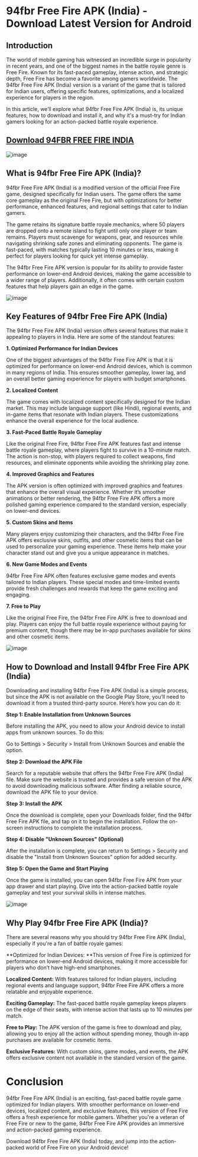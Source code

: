 # 94fbr Free Fire APK (India) - Download Latest Version for Android

## Introduction

The world of mobile gaming has witnessed an incredible surge in popularity in recent years, and one of the biggest names in the battle royale genre is Free Fire. Known for its fast-paced gameplay, intense action, and strategic depth, Free Fire has become a favorite among gamers worldwide. The 94fbr Free Fire APK (India) version is a variant of the game that is tailored for Indian users, offering specific features, optimizations, and a localized experience for players in the region.

In this article, we’ll explore what 94fbr Free Fire APK (India) is, its unique features, how to download and install it, and why it's a must-try for Indian gamers looking for an action-packed battle royale experience.

## [Download 94FBR FREE FIRE INDIA](https://modfyp.io/94fbr-free-fire/)

![image](https://github.com/user-attachments/assets/55355439-dc53-4a9c-94b8-a7b5fb357d53)


## What is 94fbr Free Fire APK (India)?

94fbr Free Fire APK (India) is a modified version of the official Free Fire game, designed specifically for Indian users. The game offers the same core gameplay as the original Free Fire, but with optimizations for better performance, enhanced features, and regional settings that cater to Indian gamers.

The game retains its signature battle royale mechanics, where 50 players are dropped onto a remote island to fight until only one player or team remains. Players must scavenge for weapons, gear, and resources while navigating shrinking safe zones and eliminating opponents. The game is fast-paced, with matches typically lasting 10 minutes or less, making it perfect for players looking for quick yet intense gameplay.

The 94fbr Free Fire APK version is popular for its ability to provide faster performance on lower-end Android devices, making the game accessible to a wider range of players. Additionally, it often comes with certain custom features that help players gain an edge in the game.

![image](https://github.com/user-attachments/assets/ed82bb04-754a-4cb9-b4b6-9876111f0832)


## Key Features of 94fbr Free Fire APK (India)

The 94fbr Free Fire APK (India) version offers several features that make it appealing to players in India. Here are some of the standout features:

**1. Optimized Performance for Indian Devices**

One of the biggest advantages of the 94fbr Free Fire APK is that it is optimized for performance on lower-end Android devices, which is common in many regions of India. This ensures smoother gameplay, lower lag, and an overall better gaming experience for players with budget smartphones.

**2. Localized Content**

The game comes with localized content specifically designed for the Indian market. This may include language support (like Hindi), regional events, and in-game items that resonate with Indian players. These customizations enhance the overall experience for the local audience.

**3. Fast-Paced Battle Royale Gameplay**

Like the original Free Fire, 94fbr Free Fire APK features fast and intense battle royale gameplay, where players fight to survive in a 10-minute match. The action is non-stop, with players required to collect weapons, find resources, and eliminate opponents while avoiding the shrinking play zone.

**4. Improved Graphics and Features**

The APK version is often optimized with improved graphics and features that enhance the overall visual experience. Whether it’s smoother animations or better rendering, the 94fbr Free Fire APK offers a more polished gaming experience compared to the standard version, especially on lower-end devices.

**5. Custom Skins and Items**

Many players enjoy customizing their characters, and the 94fbr Free Fire APK offers exclusive skins, outfits, and other cosmetic items that can be used to personalize your gaming experience. These items help make your character stand out and give you a unique appearance in matches.

**6. New Game Modes and Events**

94fbr Free Fire APK often features exclusive game modes and events tailored to Indian players. These special modes and time-limited events provide fresh challenges and rewards that keep the game exciting and engaging.

**7. Free to Play**

Like the original Free Fire, the 94fbr Free Fire APK is free to download and play. Players can enjoy the full battle royale experience without paying for premium content, though there may be in-app purchases available for skins and other cosmetic items.

![image](https://github.com/user-attachments/assets/473e439b-14cb-4bc1-80f1-a776db76d253)


## How to Download and Install 94fbr Free Fire APK (India)

Downloading and installing 94fbr Free Fire APK (India) is a simple process, but since the APK is not available on the Google Play Store, you’ll need to download it from a trusted third-party source. Here’s how you can do it:

**Step 1: Enable Installation from Unknown Sources**

Before installing the APK, you need to allow your Android device to install apps from unknown sources. To do this:

Go to Settings > Security > Install from Unknown Sources and enable the option.

**Step 2: Download the APK File**

Search for a reputable website that offers the 94fbr Free Fire APK (India) file. Make sure the website is trusted and provides a safe version of the APK to avoid downloading malicious software. After finding a reliable source, download the APK file to your device.

**Step 3: Install the APK**

Once the download is complete, open your Downloads folder, find the 94fbr Free Fire APK file, and tap on it to begin the installation. Follow the on-screen instructions to complete the installation process.

**Step 4: Disable "Unknown Sources" (Optional)**

After the installation is complete, you can return to Settings > Security and disable the "Install from Unknown Sources" option for added security.

**Step 5: Open the Game and Start Playing**

Once the game is installed, you can open 94fbr Free Fire APK from your app drawer and start playing. Dive into the action-packed battle royale gameplay and test your survival skills in intense matches.

![image](https://github.com/user-attachments/assets/b181bfac-ec67-4667-aeab-d983cd4e6b2d)


## Why Play 94fbr Free Fire APK (India)?

There are several reasons why you should try 94fbr Free Fire APK (India), especially if you're a fan of battle royale games:

**Optimized for Indian Devices: **This version of Free Fire is optimized for performance on lower-end Android devices, making it more accessible for players who don’t have high-end smartphones.

**Localized Content:** With features tailored for Indian players, including regional events and language support, 94fbr Free Fire APK offers a more relatable and enjoyable experience.

**Exciting Gameplay:** The fast-paced battle royale gameplay keeps players on the edge of their seats, with intense action that lasts up to 10 minutes per match.

**Free to Play:** The APK version of the game is free to download and play, allowing you to enjoy all the action without spending money, though in-app purchases are available for cosmetic items.

**Exclusive Features:** With custom skins, game modes, and events, the APK offers exclusive content not available in the standard version of the game.

# Conclusion

94fbr Free Fire APK (India) is an exciting, fast-paced battle royale game optimized for Indian players. With smoother performance on lower-end devices, localized content, and exclusive features, this version of Free Fire offers a fresh experience for mobile gamers. Whether you're a veteran of Free Fire or new to the game, 94fbr Free Fire APK provides an immersive and action-packed gaming experience.

Download 94fbr Free Fire APK (India) today, and jump into the action-packed world of Free Fire on your Android device!
